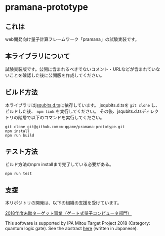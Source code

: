 # pramana-prototype

## これは

web開発向け量子計算フレームワーク「pramana」の試験実装です。

## 本ライブラリについて

試験実装版です。公開に含まれるべきでないコメント・URLなどが含まれていないことを確認した後に公開版を作成してください。

## ビルド方法

本ライブラリは[jsqubits.d.ts](https://github.com/m-qgame/jsqubits.d.ts)に依存しています。
jsqubits.d.tsを `git clone` し、ビルドした後、 `npm link` を実行してください。
その後、jsqubits.d.tsディレクトリの階層で以下のコマンドを実行してください。

```
git clone git@github.com:m-qgame/pramana-prototype.git
npm install
npm run build
```

## テスト方法
ビルド方法のnpm installまで完了している必要がある。

```
npm run test
```

## 支援

本リポジトリの開発は、以下の組織の支援を受けています。

[2018年度未踏ターゲット事業（ゲート式量子コンピュータ部門）](https://www.ipa.go.jp/jinzai/target/2018/koubo2_index.html)

This software is supported by IPA Mitou Target Project 2018 (Category: quantum logic gate).
See the abstract [here](https://www.ipa.go.jp/jinzai/target/2018/koubo2_index.html) (written in Japanese).
